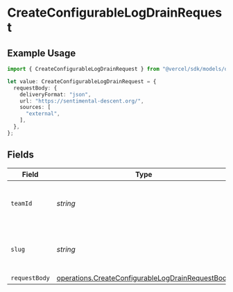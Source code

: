 # CreateConfigurableLogDrainRequest

## Example Usage

```typescript
import { CreateConfigurableLogDrainRequest } from "@vercel/sdk/models/operations/createconfigurablelogdrain.js";

let value: CreateConfigurableLogDrainRequest = {
  requestBody: {
    deliveryFormat: "json",
    url: "https://sentimental-descent.org/",
    sources: [
      "external",
    ],
  },
};
```

## Fields

| Field                                                                                                                | Type                                                                                                                 | Required                                                                                                             | Description                                                                                                          |
| -------------------------------------------------------------------------------------------------------------------- | -------------------------------------------------------------------------------------------------------------------- | -------------------------------------------------------------------------------------------------------------------- | -------------------------------------------------------------------------------------------------------------------- |
| `teamId`                                                                                                             | *string*                                                                                                             | :heavy_minus_sign:                                                                                                   | The Team identifier to perform the request on behalf of.                                                             |
| `slug`                                                                                                               | *string*                                                                                                             | :heavy_minus_sign:                                                                                                   | The Team slug to perform the request on behalf of.                                                                   |
| `requestBody`                                                                                                        | [operations.CreateConfigurableLogDrainRequestBody](../../models/operations/createconfigurablelogdrainrequestbody.md) | :heavy_minus_sign:                                                                                                   | N/A                                                                                                                  |